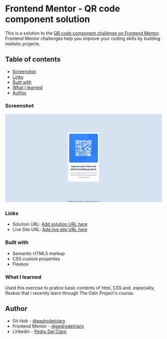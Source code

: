 # Frontend Mentor - QR code component solution

This is a solution to the [QR code component challenge on Frontend Mentor](https://www.frontendmentor.io/challenges/qr-code-component-iux_sIO_H). Frontend Mentor challenges help you improve your coding skills by building realistic projects. 

## Table of contents

  - [Screenshot](#screenshot)
  - [Links](#links)
  - [Built with](#built-with)
  - [What I learned](#what-i-learned)
  - [Author](#author)

### Screenshot

![](./images/screenshot.png)

### Links

- Solution URL: [Add solution URL here](https://github.com/pedrodelclaro/qrcode-frontendmentor)
- Live Site URL: [Add live site URL here](https://pedrodelclaro.github.io/qrcode-frontendmentor/)

### Built with

- Semantic HTML5 markup
- CSS custom properties
- Flexbox

### What I learned

Used this exercise to pratice basic contents of html, CSS and, especially, flexbox that i recently learn through The Odin Project's course.

## Author

- Git Hub - [@pedrodelclaro](https://github.com/pedrodelclaro)
- Frontend Mentor - [@pedrodelclaro](https://www.frontendmentor.io/profile/pedrodelclaro)
- Linkedin - [Pedro Del Claro](https://www.linkedin.com/in/pedro-del-claro/)
